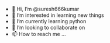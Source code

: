 - 👋 Hi, I’m @suresh666kumar
- 👀 I’m interested in learning new things
- 🌱 I’m currently learning python
- 💞️ I’m looking to collaborate on 
- 📫 How to reach me ...

<!---
suresh666kumar/suresh666kumar is a ✨ special ✨ repository because its `README.md` (this file) appears on your GitHub profile.
You can click the Preview link to take a look at your changes.
--->
